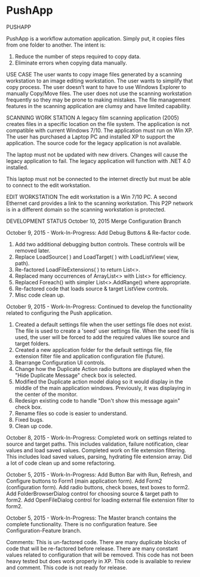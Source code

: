 # PushApp
PUSHAPP

PushApp is a workflow automation application.  Simply put, it copies files from one folder to another.  The intent is:

1.	Reduce the number of steps required to copy data.
2.	Eliminate errors when copying data manually.

USE CASE
The user wants to copy image files generated by a scanning workstation to an image editing workstation.  The user wants to simplify that copy process.  The user doesn’t want to have to use Windows Explorer to manually Copy/Move files.  The user does not use the scanning workstation frequently so they may be prone to making mistakes.  The file management features in the scanning application are clumsy and have limited capability.

SCANNING WORK STATION
A legacy film scanning application (2005) creates files in a specific location on the file system. The application is not compatible with current Windows 7/10.  The application must run on Win XP.  The user has purchased a Laptop PC and installed XP to support the application. The source code for the legacy application is not available. 

The laptop must not be updated with new drivers.  Changes will cause the legacy application to fail.  The legacy application will function with .NET 4.0 installed.

This laptop must not be connected to the internet directly but must be able to connect to the edit workstation.  

EDIT WORKSTATION
The edit workstation is a Win 7/10 PC.  A second Ethernet card provides a link to the scanning workstation.  This P2P network is in a different domain so the scanning workstation is protected.

DEVELOPMENT STATUS
October 10, 2015
Merge Configuration Branch

October 9, 2015 - Work-In-Progress: Add Debug Buttons & Re-factor code.
1) Add two additional debugging button controls.  These controls will be removed later.
2) Replace LoadSource( ) and LoadTarget( ) with LoadListView(<ListView> view, <string> path).
3) Re-factored LoadFileExtensions( ) to return List<>.
4) Replaced many occurrences of ArrayList<> with List<> for efficiency.
5) Replaced Foreach() with simpler List<>.AddRange() where appropriate.
6) Re-factored code that loads source & target ListView controls.
7) Misc code clean up. 

October 9, 2015 - Work-In-Progress: Continued to develop the functionality related to configuring the Push application.
1) Created a default settings file when the user settings file does not exist. The file is used to create a 'seed' user settings file.  When the seed file is used, the user will be forced to add the required values like source and target folders.
2) Created a new application folder for the default settings file, file extension filter file and application configuration file (future).
3) Rearrange Configuration UI controls.
4) Change how the Duplicate Action radio buttons are displayed when the "Hide Duplicate Message" check box is selected.
5) Modified the Duplicate action model dialog so it would display in the middle of the main application windows. Previously, it was displaying in the center of the monitor.
6) Redesign existing code to handle "Don't show this message again" check box.
7) Rename files so code is easier to understand.
8) Fixed bugs.
9) Clean up code.

October 8, 2015 - Work-In-Progress:
Completed work on settings related to source and target paths. This includes validation, failure notification, clear values and load saved values.
Completed work on file extension filtering. This includes load saved values, parsing, hydrating file extension array.
Did a lot of code clean up and some refactoring.

October 5, 2015 - Work-In-Progress:
Add Button Bar with Run, Refresh, and Configure buttons to Form1 (main application form).
Add Form2 (configuration form).
Add radio buttons, check boxes, text boxes to form2.
Add FolderBrowserDialog control for choosing source & target path to form2.
Add OpenFileDialog control for loading external file extension filter to form2. 

October 5, 2015 - Work-In-Progress:
The Master branch contains the complete functionality.  There is no configuration feature.  See Configuration-Feature branch.

Comments:  This is un-factored code.  There are many duplicate blocks of code that will be re-factored before release.  There are many constant values related to configuration that will be removed.  This code has not been heavy tested but does work properly in XP.  This code is available to review and comment.  This code is not ready for release.
